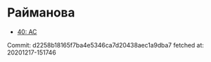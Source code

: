 # Райманова
- [40: AC](40.md)

Commit: d2258b18165f7ba4e5346ca7d20438aec1a9dba7
 fetched at: 20201217-151746
